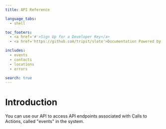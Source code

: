 ```yaml
---
title: API Reference

language_tabs:
  - shell

toc_footers:
  - <a href='#'>Sign Up for a Developer Key</a>
  - <a href='https://github.com/tripit/slate'>Documentation Powered by Slate</a>

includes:
  - events
  - contacts
  - locations
  - errors

search: true
---
```


# Introduction

You can use our API to access API endpoints associated with Calls to Actions, called "events" in the system.
